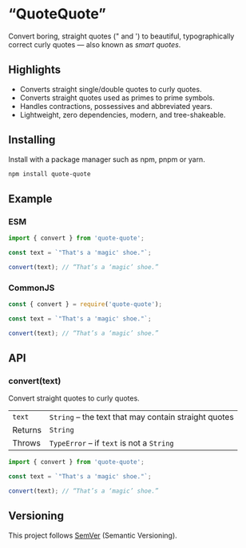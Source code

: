 # “QuoteQuote”

Convert boring, straight quotes (" and ') to beautiful, typographically correct curly quotes — also known as _smart quotes_.

## Highlights

- Converts straight single/double quotes to curly quotes.
- Converts straight quotes used as primes to prime symbols.
- Handles contractions, possessives and abbreviated years.
- Lightweight, zero dependencies, modern, and tree-shakeable.

## Installing

Install with a package manager such as npm, pnpm or yarn.

```sh
npm install quote-quote
```

## Example

### ESM

```js
import { convert } from 'quote-quote';

const text = `"That's a 'magic' shoe."`;

convert(text); // “That’s a ‘magic’ shoe.”
```

### CommonJS

```js
const { convert } = require('quote-quote');

const text = `"That's a 'magic' shoe."`;

convert(text); // “That’s a ‘magic’ shoe.”
```

## API

### convert(text)

Convert straight quotes to curly quotes.

|         |                                                      |
| ------- | ---------------------------------------------------- |
| `text`  | `String` – the text that may contain straight quotes |
| Returns | `String`                                             |
| Throws  | `TypeError` – if `text` is not a `String`            |

```js
import { convert } from 'quote-quote';

const text = `"That's a 'magic' shoe."`;

convert(text); // “That’s a ‘magic’ shoe.”
```

## Versioning

This project follows [SemVer](https://semver.org/) (Semantic Versioning).
